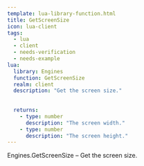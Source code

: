 ```yaml
---
template: lua-library-function.html
title: GetScreenSize
icon: lua-client
tags:
  - lua
  - client
  - needs-verification
  - needs-example
lua:
  library: Engines
  function: GetScreenSize
  realm: client
  description: "Get the screen size."
  
  
  returns:
    - type: number
      description: "The screen width."
    - type: number
      description: "The screen height."
---
```


<div class="lua__search__keywords">
Engines.GetScreenSize &#x2013; Get the screen size.
</div>
